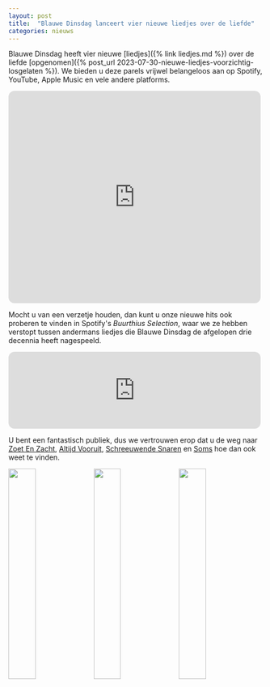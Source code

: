 ```yaml
---
layout: post
title:  "Blauwe Dinsdag lanceert vier nieuwe liedjes over de liefde"
categories: nieuws
---
```

Blauwe Dinsdag heeft vier nieuwe [liedjes]({% link liedjes.md %})  over de liefde [opgenomen]({% post_url 2023-07-30-nieuwe-liedjes-voorzichtig-losgelaten %}).  We bieden u deze parels vrijwel belangeloos aan op Spotify, YouTube, Apple Music en vele andere platforms. 
<!--more-->
<iframe style="border-radius:12px" src="https://open.spotify.com/embed/artist/5cyFdTRpQ5A4XsQZfAZ46w?utm_source=generator&theme=0" width="99%" height="420" frameBorder="0" allowfullscreen="" allow="autoplay; clipboard-write; encrypted-media; fullscreen; picture-in-picture" loading="lazy"></iframe>

Mocht u van een verzetje houden, dan kunt u onze nieuwe hits ook proberen te vinden in Spotify's _Buurthius Selection_,  waar we ze hebben verstopt tussen andermans liedjes die Blauwe Dinsdag de afgelopen drie decennia heeft nagespeeld.

<iframe style="border-radius:12px" src="https://open.spotify.com/embed/playlist/0C02bum2ANgf2X0NIWf7Ky?utm_source=generator" width="99%" height="152" frameBorder="0" allowfullscreen="" allow="autoplay; clipboard-write; encrypted-media; fullscreen; picture-in-picture" loading="lazy"></iframe>

U bent een fantastisch publiek, dus we vertrouwen erop dat u de weg naar [Zoet En Zacht](https://ditto.fm/zoet-en-zacht), [Altijd Vooruit](https://ditto.fm/altijd-vooruit), [Schreeuwende Snaren](https://ditto.fm/schreeuwende-snaren) en [Soms](https://ditto.fm/soms-blauwe-dinsdag) hoe dan ook weet te vinden.

<p float="left">
  <img src="{% link images/grauwekat_zang.jpg %}" width="32.66%" />
  <img src="{% link images/grauwekat_gitaar.jpg %}" width="32.66%" />
  <img src="{% link images/grauwekat_drums2.jpg %}" width="32.66%" />
</p>  


